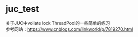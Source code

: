 # juc_test
关于JUC中voliate lock ThreadPool的一些简单的练习    
参考网站：https://www.cnblogs.com/linkworld/p/7819270.html
